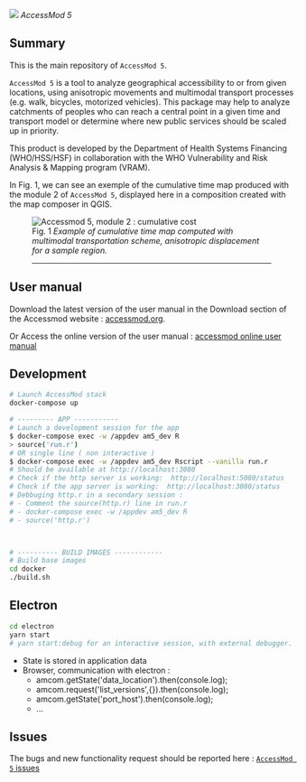 ![](https://raw.githubusercontent.com/fxi/accessModShiny/master/www/logo/icons/logo32x32.png) _AccessMod 5_

## Summary

This is the main repository of `AccessMod 5`.

`AccessMod 5` is a tool to analyze geographical accessibility to or from given locations, using anisotropic movements and multimodal transport processes (e.g. walk, bicycles, motorized vehicles). This package may help to analyze catchments of peoples who can reach a central point in a given time and transport model or determine where new public services should be scaled up in priority.

This product is developed by the Department of Health Systems Financing (WHO/HSS/HSF) in collaboration with the WHO Vulnerability and Risk Analysis & Mapping program (VRAM).

In Fig. 1, we can see an exemple of the cumulative time map produced with the module 2 of `AccessMod 5`, displayed here in a composition created with the map composer in QGIS.

<figure>
<img src="https://raw.githubusercontent.com/wiki/fxi/accessModShiny/img/anisoCumulativeCostSample.jpg" alt="Accessmod 5, module 2 : cumulative cost">
</a>
<figcaption>
Fig. 1<em> Example of cumulative time map computed with multimodal transportation scheme, anisotropic displacement for a sample region.</em>
<hr>
</figcaption>
</figure>


## User manual

Download the latest version of the user manual in the Download section of the Accessmod website : [accessmod.org](https://www.accessmod.org/).

Or Access the online version of the user manual : [accessmod online user manual](https://doc-accessmod.unepgrid.ch/display/EN/AccessMod+5+user+manual)


## Development

```sh
# Launch AccessMod stack
docker-compose up

# --------- APP -----------
# Launch a development session for the app
$ docker-compose exec -w /appdev am5_dev R
> source('run.r')
# OR single line ( non interactive ) 
$ docker-compose exec -w /appdev am5_dev Rscript --vanilla run.r
# Should be available at http://localhost:3080
# Check if the http server is working:  http://localhost:5080/status
# Check if the app server is working:  http://localhost:3080/status
# Debbuging http.r in a secondary session :
# - Comment the source(http.r) line in run.r 
# - docker-compose exec -w /appdev am5_dev R 
# - source('http.r') 



# ---------- BUILD IMAGES ------------
# Build base images
cd docker
./build.sh
```

## Electron

```sh
cd electron
yarn start 
# yarn start:debug for an interactive session, with external debugger.
```

- State is stored in application data 
- Browser, communication with electron : 
   - amcom.getState('data_location').then(console.log);
   - amcom.request('list_versions',{}).then(console.log);
   - amcom.getState('port_host').then(console.log);
   - ...

## Issues

The bugs and new functionality request should be reported here :
[`AccessMod 5` issues](https://github.com/fxi/accessModShiny/issues)
